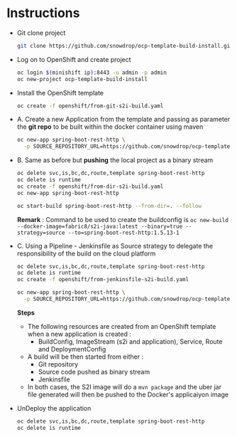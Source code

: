 # Instructions

- Git clone project

  ```bash
  git clone https://github.com/snowdrop/ocp-template-build-install.git && cd ocp-template-build-install
  ```

- Log on to OpenShift and create project

  ```bash
  oc login $(minishift ip):8443 -u admin -p admin
  oc new-project ocp-template-build-install
  ```

- Install the OpenShift template

  ```bash
  oc create -f openshift/from-git-s2i-build.yaml
  ```

- A. Create a new Application from the template and passing as parameter the **git repo** to be built within the docker container using maven

  ```bash
  oc new-app spring-boot-rest-http \
    -p SOURCE_REPOSITORY_URL=https://github.com/snowdrop/ocp-template-build-install.git
  ```

- B. Same as before but **pushing** the local project as a binary stream

  ```bash
  oc delete svc,is,bc,dc,route,template spring-boot-rest-http
  oc delete is runtime
  oc create -f openshift/from-dir-s2i-build.yaml
  oc new-app spring-boot-rest-http
  
  oc start-build spring-boot-rest-http --from-dir=. --follow
  ```

  **Remark** : Command to be used to create the buildconfig is `oc new-build --docker-image=fabric8/s2i-java:latest --binary=true --strategy=source --to=spring-boot-rest-http:1.5.13-1`

- C. Using a Pipeline - Jenkinsfile as Source strategy to delegate the responsibility of the build on the cloud platform

  ```bash
  oc delete svc,is,bc,dc,route,template spring-boot-rest-http
  oc delete is runtime
  oc create -f openshift/from-jenkinsfile-s2i-build.yaml
  
  oc new-app spring-boot-rest-http \
    -p SOURCE_REPOSITORY_URL=https://github.com/snowdrop/ocp-template-build-install.git 
  ```

  **Steps**
  
  - The following resources are created from an OpenShift template when a new application is created :
    - BuildConfig, ImageStream (s2i and application), Service, Route and DeploymentConfig
  - A build will be then started from either :
    - Git repository
    - Source code pushed as binary stream
    - Jenkinsfile
  - In both cases, the S2I image will do a `mvn package` and the uber jar file generated will then be pushed to the Docker's applicaiyon image
  
- UnDeploy the application

  ```bash
  oc delete svc,is,bc,dc,route,template spring-boot-rest-http
  oc delete is runtime
  ```